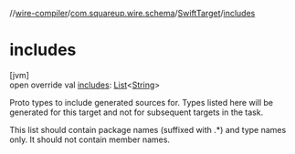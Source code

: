 //[wire-compiler](../../../index.md)/[com.squareup.wire.schema](../index.md)/[SwiftTarget](index.md)/[includes](includes.md)

# includes

[jvm]\
open override val [includes](includes.md): [List](https://kotlinlang.org/api/latest/jvm/stdlib/kotlin.collections/-list/index.html)&lt;[String](https://kotlinlang.org/api/latest/jvm/stdlib/kotlin/-string/index.html)&gt;

Proto types to include generated sources for. Types listed here will be generated for this target and not for subsequent targets in the task.

This list should contain package names (suffixed with .*) and type names only. It should not contain member names.
